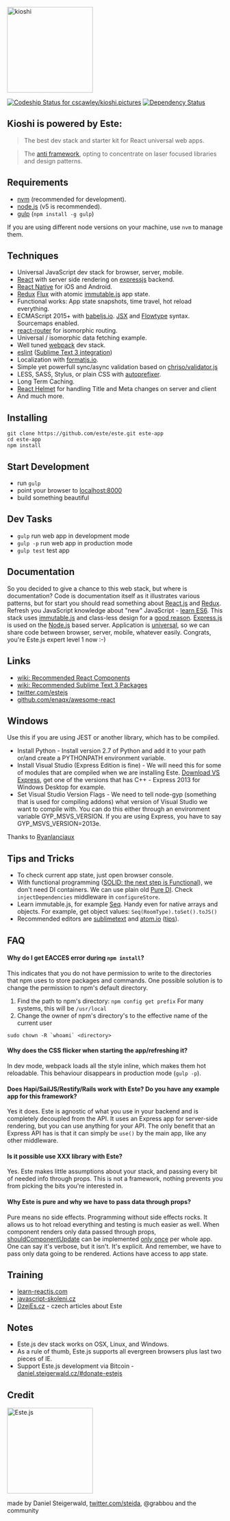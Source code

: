 <a href="https://kioshi.pictures"><img alt="kioshi" src="https://avatars3.githubusercontent.com/u/5122906?v=3&s=460" width="200"></a>

[ ![Codeship Status for cscawley/kioshi.pictures](https://codeship.com/projects/48db1d90-8db3-0133-1c12-36bb56d5ce1e/status?branch=kioshi-pictures)](https://codeship.com/projects/124056)
[![Dependency Status](https://david-dm.org/ampelos/kioshi.pictures.svg)](https://david-dm.org/ampelos/kioshi.pictures)

## Kioshi is powered by Este:

> The best dev stack and starter kit for React universal web apps.

> The [anti framework](http://tomasp.net/blog/2015/library-frameworks/), opting to concentrate on laser focused libraries and design patterns.

## Requirements
- [nvm](https://github.com/creationix/nvm) (recommended for development).
- [node.js](http://nodejs.org) (v5 is recommended).
- [gulp](http://gulpjs.com/) (`npm install -g gulp`)

If you are using different node versions on your machine, use `nvm` to manage them.

## Techniques

- Universal JavaScript dev stack for browser, server, mobile.
- [React](http://facebook.github.io/react/) with server side rendering on [expressjs](http://expressjs.com/) backend.
- [React Native](https://facebook.github.io/react-native/) for iOS and Android.
- [Redux](http://rackt.github.io/redux/) [Flux](https://facebook.github.io/flux/) with atomic [immutable.js](http://facebook.github.io/immutable-js) app state.
- Functional works: App state snapshots, time travel, hot reload everything.
- ECMAScript 2015+ with [babeljs.io](https://babeljs.io/). [JSX](http://facebook.github.io/react/docs/jsx-in-depth.html) and [Flowtype](http://flowtype.org/) syntax. Sourcemaps enabled.
- [react-router](https://github.com/rackt/react-router) for isomorphic routing.
- Universal / isomorphic data fetching example.
- Well tuned [webpack](http://webpack.github.io/) dev stack.
- [eslint](http://eslint.org/) ([Sublime Text 3 integration](https://github.com/steida/este/wiki/Recommended-Sublime-Text-3-settings#how-to-setup-the-eslint-for-st3))
- Localization with [formatjs.io](http://formatjs.io/).
- Simple yet powerfull sync/async validation based on [chriso/validator.js](https://github.com/chriso/validator.js)
- LESS, SASS, Stylus, or plain CSS with [autoprefixer](https://github.com/postcss/autoprefixer).
- Long Term Caching.
- [React Helmet](https://github.com/nfl/react-helmet) for handling Title and Meta changes on server and client
- And much more.

## Installing

```shell
git clone https://github.com/este/este.git este-app
cd este-app
npm install
```

## Start Development

- run `gulp`
- point your browser to [localhost:8000](http://localhost:8000)
- build something beautiful

## Dev Tasks

- `gulp` run web app in development mode
- `gulp -p` run web app in production mode
- `gulp test` test app

## Documentation

So you decided to give a chance to this web stack, but where is documentation? Code is documentation itself as it illustrates various patterns, but for start you should read something about [React.js](http://facebook.github.io/react/) and [Redux](http://redux.js.org/). Refresh you JavaScript knowledge about "new" JavaScript - [learn ES6](https://babeljs.io/docs/learn-es6/). This stack uses [immutable.js](http://facebook.github.io/immutable-js/) and class-less design for a [good reason](https://github.com/facebook/immutable-js/#the-case-for-immutability). [Express.js](http://expressjs.com/) is used on the [Node.js](http://nodejs.org/api/) based server. Application is [universal](https://medium.com/@mjackson/universal-javascript-4761051b7ae9), so we can share code between browser, server, mobile, whatever easily. Congrats, you're Este.js expert level 1 now :-)

## Links

- [wiki: Recommended React Components](https://github.com/steida/este/wiki/Recommended-React-Components)
- [wiki: Recommended Sublime Text 3 Packages](https://github.com/steida/este/wiki/Recommended-Sublime-Text-3-settings)
- [twitter.com/estejs](https://twitter.com/estejs)
- [github.com/enaqx/awesome-react](https://github.com/enaqx/awesome-react)

## Windows

Use this if you are using JEST or another library, which has to be compiled.

- Install Python - Install version 2.7 of Python and add it to your path or/and create a PYTHONPATH environment variable.
- Install Visual Studio (Express Edition is fine) - We will need this for some of modules that are compiled when we are installing Este. [Download VS Express](https://www.visualstudio.com/en-us/products/visual-studio-express-vs.aspx), get one of the versions that has C++ - Express 2013 for Windows Desktop for example.
- Set Visual Studio Version Flags - We need to tell node-gyp (something that is used for compiling addons) what version of Visual Studio we want to compile with. You can do this either through an environment variable GYP_MSVS_VERSION. If you are using Express, you have to say GYP_MSVS_VERSION=2013e.

Thanks to [Ryanlanciaux](http://ryanlanciaux.github.io/blog/2014/08/02/using-jest-for-testing-react-components-on-windows/)

## Tips and Tricks

- To check current app state, just open browser console.
- With functional programming ([SOLID: the next step is Functional](http://blog.ploeh.dk/2014/03/10/solid-the-next-step-is-functional)), we don't need DI containers. We can use plain old [Pure DI](http://blog.ploeh.dk/2014/06/10/pure-di/). Check `injectDependencies` middleware in `configureStore`.
- Learn immutable.js, for example [Seq](https://github.com/facebook/immutable-js#lazy-seq). Handy even for native arrays and objects. For example, get object values: `Seq(RoomType).toSet().toJS()`
- Recommended editors are [sublimetext](http://www.sublimetext.com/) and [atom.io](https://atom.io) ([tips](https://github.com/steida/atom-io-settings)).

## FAQ

#### Why do I get EACCES error during `npm install`?
 This indicates that you do not have permission to write to the directories that npm uses to store packages and commands. One possible solution is to change the permission to npm's default directory.
 1. Find the path to npm's directory:  `npm config get prefix`  For many systems, this will be `/usr/local`
 2. Change the owner of npm's directory's to the effective name of the current user
 ```
 sudo chown -R `whoami` <directory>
 ```

#### Why does the CSS flicker when starting the app/refreshing it?
In dev mode, webpack loads all the style inline, which makes them hot reloadable. This behaviour disappears in production mode (`gulp -p`).

#### Does Hapi/SailJS/Restify/Rails work with Este? Do you have any example app for this framework?
Yes it does. Este is agnostic of what you use in your backend and is completely decoupled from the API. It uses an Express app for server-side rendering, but you can use anything for your API. The only benefit that an Express API has is that it can simply be `use()` by the main app, like any other middleware.

#### Is it possible use XXX library with Este?
Yes. Este makes little assumptions about your stack, and passing every bit of needed info through props. This is not a framework, nothing prevents you from picking the bits you're interested in.

#### Why Este is pure and why we have to pass data through props?
Pure means no side effects. Programming without side effects rocks. It allows us to hot reload everything and testing is much easier as well. When component renders only data passed through props, [shouldComponentUpdate](https://facebook.github.io/react/docs/component-specs.html#updating-shouldcomponentupdate) can be implemented [only once](https://github.com/este/este/blob/master/src/native/components/Component.react.js#L11) per whole app. One can say it's verbose, but it isn't. It's explicit. And remember, we have to pass only data going to be rendered. Actions have access to app state.

## Training
- [learn-reactjs.com](http://www.learn-reactjs.com)
- [javascript-skoleni.cz](http://javascript-skoleni.cz)
- [DzejEs.cz](http://www.dzejes.cz) - czech articles about Este

## Notes

- Este.js dev stack works on OSX, Linux, and Windows.
- As a rule of thumb, Este.js supports all evergreen browsers plus last two pieces of IE.
- Support Este.js development via Bitcoin - [daniel.steigerwald.cz/#donate-estejs](http://daniel.steigerwald.cz/#donate-estejs)

## Credit

<img alt="Este.js" src="https://cloud.githubusercontent.com/assets/66249/6515278/de638916-c388-11e4-8754-184f5b11e770.jpeg" width="200">

made by Daniel Steigerwald, [twitter.com/steida](https://twitter.com/steida), @grabbou and the community
